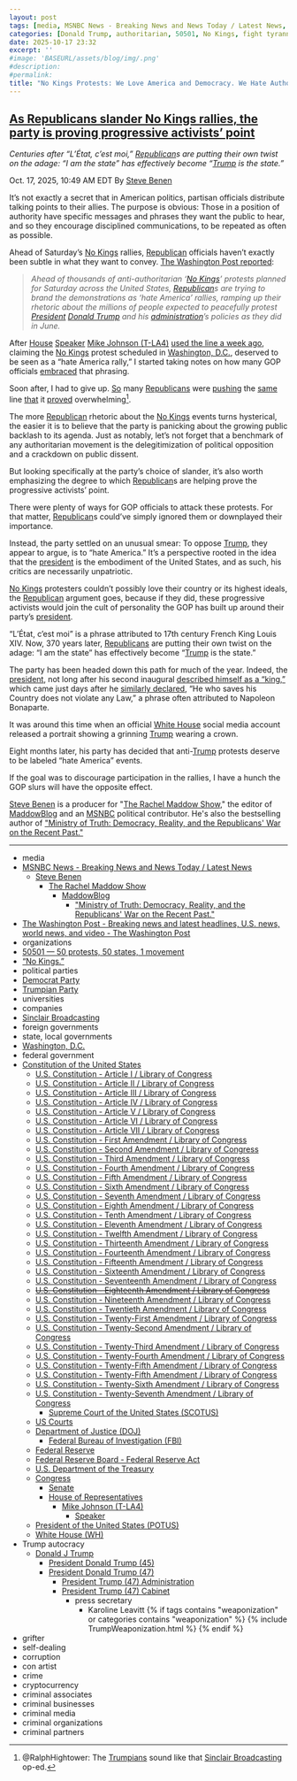```yaml
---
layout: post
tags: [media, MSNBC News - Breaking News and News Today / Latest News, Steve Benen, The Rachel Maddow Show, MaddowBlog, “Ministry of Truth –  Democracy Reality and the Republicans’ War on the Recent Past.”, The Washington Post - Breaking news and latest headlines U.S. news world news and video - The Washington Post, organizations, 50501 — 50 protests 50 states 1 movement, “No Kings.”, political parties, Democrat Party, Trumpian Party, universities, companies, Sinclair Broadcasting, foreign governments, state local governments, Washington D.C., federal government, Constitution of the United States, U.S. Constitution - Article I / Library of Congress, U.S. Constitution - Article II / Library of Congress, U.S. Constitution - Article III / Library of Congress, U.S. Constitution - Article IV / Library of Congress, U.S. Constitution - Article V / Library of Congress, U.S. Constitution - Article VI / Library of Congress, U.S. Constitution - Article VII / Library of Congress, U.S. Constitution - First Amendment / Library of Congress, U.S. Constitution - Second Amendment / Library of Congress, U.S. Constitution - Third Amendment / Library of Congress, U.S. Constitution - Fourth Amendment / Library of Congress, U.S. Constitution - Fifth Amendment / Library of Congress, U.S. Constitution - Sixth Amendment / Library of Congress, U.S. Constitution - Seventh Amendment / Library of Congress, U.S. Constitution - Eighth Amendment / Library of Congress, U.S. Constitution - Tenth Amendment / Library of Congress, U.S. Constitution - Eleventh Amendment / Library of Congress, U.S. Constitution - Twelfth Amendment / Library of Congress, U.S. Constitution - Thirteenth Amendment / Library of Congress, U.S. Constitution - Fourteenth Amendment / Library of Congress, U.S. Constitution - Fifteenth Amendment / Library of Congress, U.S. Constitution - Sixteenth Amendment / Library of Congress, U.S. Constitution - Seventeenth Amendment / Library of Congress, U.S. Constitution - Eighteenth Amendment / Library of Congress, U.S. Constitution - Nineteenth Amendment / Library of Congress, U.S. Constitution - Twentieth Amendment / Library of Congress, U.S. Constitution - Twenty-First Amendment / Library of Congress, U.S. Constitution - Twenty-Second Amendment / Library of Congress, U.S. Constitution - Twenty-Third Amendment / Library of Congress, U.S. Constitution - Twenty-Fourth Amendment / Library of Congress, U.S. Constitution - Twenty-Fifth Amendment / Library of Congress, U.S. Constitution - Twenty-Fifth Amendment / Library of Congress, U.S. Constitution - Twenty-Sixth Amendment / Library of Congress, U.S. Constitution - Twenty-Seventh Amendment / Library of Congress, Supreme Court of the United States (SCOTUS), US Courts, Department of Justice (DOJ), Federal Bureau of Investigation (FBI), Federal Reserve, Federal Reserve Board - Federal Reserve Act, U.S. Department of the Treasury, Congress, Senate, House of Representatives, Mike Johnson (T-LA4), Speaker, President of the United States (POTUS), White House (WH), Trump autocracy, Donald J Trump, President Donald Trump (45), President Donald Trump (47), President Trump (47) Administration, President Trump (47) Cabinet, press secretary, Karoline Leavitt, grifter, self-dealing, corruption, con artist, crime, cryptocurrency, criminal associates, criminal businesses, criminal media, criminal organizations, criminal partners]
categories: [Donald Trump, authoritarian, 50501, No Kings, fight tyranny, defend liberty, Ezra Levin, Leah Greenberg]
date: 2025-10-17 23:32
excerpt: ''
#image: 'BASEURL/assets/blog/img/.png'
#description:
#permalink:
title: "No Kings Protests: We Love America and Democracy. We Hate Authoritarian Kings, Such As Trump"
---
```



## [As Republicans slander No Kings rallies, the party is proving progressive activists’ point](https://www.msnbc.com/rachel-maddow-show/maddowblog/republicans-slander-no-kings-rallies-party-proving-progressive-activis-rcna238179)

*Centuries after “L’État, c’est moi,” [Republican](https://www.gop.com/)s are putting their own twist on the adage: “I am the state” has effectively become “[Trump](https://www.donaldjtrump.com/) is the state.”*

Oct. 17, 2025, 10:49 AM EDT
By [Steve Benen](https://www.msnbc.com/author/steve-benen-ncpn433601)

It’s not exactly a secret that in American politics, partisan officials distribute talking points to their allies. The purpose is obvious: Those in a position of authority have specific messages and phrases they want the public to hear, and so they encourage disciplined communications, to be repeated as often as possible.

Ahead of Saturday’s [No Kings](https://www.nokings.org/) rallies, [Republican](https://www.gop.com/) officials haven’t exactly been subtle in what they want to convey. [The Washington Post reported](https://www.washingtonpost.com/politics/2025/10/17/no-kings-republicans-hate-america/):

> *Ahead of thousands of anti-authoritarian ‘[No Kings](https://www.nokings.org/)’ protests planned for Saturday across the United States, [Republican](https://www.gop.com/)s are trying to brand the demonstrations as ‘hate America’ rallies, ramping up their rhetoric about the millions of people expected to peacefully protest [President](https://www.whitehouse.gov/) [Donald Trump](https://www.donaldjtrump.com/) and his [administration](https://www.whitehouse.gov/administration/)’s policies as they did in June.*

After [House](https://www.house.gov/) [Speaker](https"//speaker.house.gov/) [Mike Johnson (T-LA4)](https://mikejohnson.house.gov/) [used the line a week ago](https://www.msnbc.com/rachel-maddow-show/maddowblog/ahead-no-kings-events-republicans-anti-protest-rhetoric-takes-ugly-tur-rcna237271), claiming the [No Kings](https://www.nokings.org/) protest scheduled in [Washington, D.C.](https://dc.gov/), deserved to be seen as a “hate America rally,” I started taking notes on how many GOP officials [embraced](https://bsky.app/profile/atrupar.com/post/3m3ficdt2322s) that phrasing.

Soon after, I had to give up. [So](https://bsky.app/profile/atrupar.com/post/3m3fhcvlyvw2q) many [Republicans](https://bsky.app/profile/atrupar.com/post/3m3ahzjim3p2s) were [pushing](https://bsky.app/profile/atrupar.com/post/3m3d25qvpxy2n) the [same](https://bsky.app/profile/atrupar.com/post/3m3d3tuuude2e) line [that](https://bsky.app/profile/thebulwark.com/post/3m35yvxhsgd2s) it [proved](https://bsky.app/profile/atrupar.com/post/3m35qull2m22a) overwhelming[^11].

[^11]: @RalphHightower: The [Trumpians](https://www.gop.com/) sound like that [Sinclair Broadcasting](https://sbgi.net/) op-ed.

The more [Republican](https://www.gop.com/) rhetoric about the [No Kings](https://www.nokings.org/) events turns hysterical, the easier it is to believe that the party is panicking about the growing public backlash to its agenda. Just as notably, let’s not forget that a benchmark of any authoritarian movement is the delegitimization of political opposition and a crackdown on public dissent.

But looking specifically at the party’s choice of slander, it’s also worth emphasizing the degree to which [Republican](https://www.gop.com/)s are helping prove the progressive activists’ point.

There were plenty of ways for GOP officials to attack these protests. For that matter, [Republican](https://www.gop.com/)s could’ve simply ignored them or downplayed their importance.

Instead, the party settled on an unusual smear: To oppose [Trump](https://www.donaldjtrump.com/), they appear to argue, is to “hate America.” It’s a perspective rooted in the idea that the [president](https://www.whitehouse.gov/) is the embodiment of the United States, and as such, his critics are necessarily unpatriotic.

[No Kings](https://www.nokings.org/) protesters couldn’t possibly love their country or its highest ideals, the [Republican](https://www.gop.com/) argument goes, because if they did, these progressive activists would join the cult of personality the GOP has built up around their party’s [president](https://www.whitehouse.gov/).

“L’État, c’est moi” is a phrase attributed to 17th century French King Louis XIV. Now, 370 years later, [Republicans](https://www.gop.com/) are putting their own twist on the adage: “I am the state” has effectively become “[Trump](https://www.donaldjtrump.com/) is the state.”

The party has been headed down this path for much of the year. Indeed, the [president](https://www.whitehouse.gov/), not long after his second inaugural [described himself as a “king,”](https://www.msnbc.com/rachel-maddow-show/maddowblog/trump-describes-king-heels-napoleonic-statement-rcna192969) which came just days after he [similarly declared](https://www.msnbc.com/rachel-maddow-show/maddowblog/napoleonic-statement-trump-targets-rule-law-radical-new-way-rcna192438), “He who saves his Country does not violate any Law,” a phrase often attributed to Napoleon Bonaparte.

It was around this time when an official [White House](https://www.whitehouse.gov/) social media account released a portrait showing a grinning [Trump](https://www.donaldjtrump.com/) wearing a crown.

Eight months later, his party has decided that anti-[Trump](https://www.donaldjtrump.com/) protests deserve to be labeled “hate America” events.

If the goal was to discourage participation in the rallies, I have a hunch the GOP slurs will have the opposite effect.

[Steve Benen](https://www.msnbc.com/author/steve-benen-ncpn433601) is a producer for "[The Rachel Maddow Show](https://www.msnbc.com/rachel-maddow-show)," the editor of [MaddowBlog](https://www.msnbc.com/rachel-maddow-show) and an [MSNBC](https://www.msnbc.com/) political contributor. He's also the bestselling author of ["Ministry of Truth: Democracy, Reality, and the Republicans' War on the Recent Past."](https://www.harpercollins.com/products/ministry-of-truth-steve-benen)

----
- media
- [MSNBC News - Breaking News and News Today / Latest News](https://www.msnbc.com/)
    - [Steve Benen](https://www.msnbc.com/author/steve-benen-ncpn433601)
        - [The Rachel Maddow Show](https://www.msnbc.com/rachel-maddow-show)
            - [MaddowBlog](https://www.msnbc.com/rachel-maddow-show)
                - ["Ministry of Truth: Democracy, Reality, and the Republicans' War on the Recent Past."](https://www.harpercollins.com/products/ministry-of-truth-steve-benen)
- [The Washington Post - Breaking news and latest headlines, U.S. news, world news, and video - The Washington Post](https://www.washingtonpost.com/)
- organizations
- [50501 — 50 protests, 50 states, 1 movement](https://www.fiftyfifty.one/)
- [“No Kings.”](https://www.nokings.org/)
- political parties
- [Democrat Party](https://www.democrats.org/)
- [Trumpian Party](https://www.gop.com/)
- universities
- companies
- [Sinclair Broadcasting](https://sbgi.net/)
- foreign governments
- state, local governments 
- [Washington, D.C.](https://dc.gov/)
- federal government
- [Constitution of the United States](https://constitution.congress.gov/constitution/)
    - [U.S. Constitution - Article I / Library of Congress](https://constitution.congress.gov/constitution/article-1/)
    - [U.S. Constitution - Article II / Library of Congress](https://constitution.congress.gov/constitution/article-2/)
    - [U.S. Constitution - Article III / Library of Congress](https://constitution.congress.gov/constitution/article-3/)
    - [U.S. Constitution - Article IV / Library of Congress](https://constitution.congress.gov/constitution/article-4/)
    - [U.S. Constitution - Article V / Library of Congress](https://constitution.congress.gov/constitution/article-5/)
    - [U.S. Constitution - Article VI / Library of Congress](https://constitution.congress.gov/constitution/article-6/)
    - [U.S. Constitution - Article VII / Library of Congress](https://constitution.congress.gov/constitution/article-7/)
    - [U.S. Constitution - First Amendment /  Library of Congress](https://constitution.congress.gov/constitution/amendment-1/)
    - [U.S. Constitution - Second Amendment /  Library of Congress](https://constitution.congress.gov/constitution/amendment-2/)
    - [U.S. Constitution - Third Amendment /  Library of Congress](https://constitution.congress.gov/constitution/amendment-3/)
    - [U.S. Constitution - Fourth Amendment /  Library of Congress](https://constitution.congress.gov/constitution/amendment-4/)
    - [U.S. Constitution - Fifth Amendment /  Library of Congress](https://constitution.congress.gov/constitution/amendment-5/)
    - [U.S. Constitution - Sixth Amendment /  Library of Congress](https://constitution.congress.gov/constitution/amendment-6/)
    - [U.S. Constitution - Seventh Amendment /  Library of Congress](https://constitution.congress.gov/constitution/amendment-7/)
    - [U.S. Constitution - Eighth Amendment /  Library of Congress](https://constitution.congress.gov/constitution/amendment-8/)
    - [U.S. Constitution - Tenth Amendment /  Library of Congress](https://constitution.congress.gov/constitution/amendment-10/)
    - [U.S. Constitution - Eleventh Amendment /  Library of Congress](https://constitution.congress.gov/constitution/amendment-11/)
    - [U.S. Constitution - Twelfth Amendment /  Library of Congress](https://constitution.congress.gov/constitution/amendment-12/)
    - [U.S. Constitution - Thirteenth Amendment /  Library of Congress](https://constitution.congress.gov/constitution/amendment-13/)
    - [U.S. Constitution - Fourteenth Amendment /  Library of Congress](https://constitution.congress.gov/constitution/amendment-14/)
    - [U.S. Constitution - Fifteenth Amendment /  Library of Congress](https://constitution.congress.gov/constitution/amendment-15/)
    - [U.S. Constitution - Sixteenth Amendment /  Library of Congress](https://constitution.congress.gov/constitution/amendment-16/)
    - [U.S. Constitution - Seventeenth Amendment /  Library of Congress](https://constitution.congress.gov/constitution/amendment-17/)
    - ~~[U.S. Constitution - Eighteenth Amendment /  Library of Congress](https://constitution.congress.gov/constitution/amendment-18/)~~
    - [U.S. Constitution - Nineteenth Amendment /  Library of Congress](https://constitution.congress.gov/constitution/amendment-19/)
    - [U.S. Constitution - Twentieth Amendment /  Library of Congress](https://constitution.congress.gov/constitution/amendment-20/)
    - [U.S. Constitution - Twenty-First Amendment /  Library of Congress](https://constitution.congress.gov/constitution/amendment-21/)
    - [U.S. Constitution - Twenty-Second Amendment /  Library of Congress](https://constitution.congress.gov/constitution/amendment-22/)
    - [U.S. Constitution - Twenty-Third Amendment /  Library of Congress](https://constitution.congress.gov/constitution/amendment-23/)
    - [U.S. Constitution - Twenty-Fourth Amendment /  Library of Congress](https://constitution.congress.gov/constitution/amendment-24/)
    - [U.S. Constitution - Twenty-Fifth Amendment /  Library of Congress](https://constitution.congress.gov/constitution/amendment-25/)
    - [U.S. Constitution - Twenty-Fifth Amendment /  Library of Congress](https://constitution.congress.gov/constitution/amendment-25/)
    - [U.S. Constitution - Twenty-Sixth Amendment /  Library of Congress](https://constitution.congress.gov/constitution/amendment-26/)
    - [U.S. Constitution - Twenty-Seventh Amendment /  Library of Congress](https://constitution.congress.gov/constitution/amendment-27/)
        - [Supreme Court of the United States (SCOTUS)](https://www.supremecourt.gov/)
    - [US Courts](https://www.uscourts.gov/)
    - [Department of Justice (DOJ)](https://www.justice.gov/)
        - [Federal Bureau of Investigation (FBI)](https://www.fbi.gov/)
    - [Federal Reserve](https://www.federalreserve.gov/)
    - [Federal Reserve Board - Federal Reserve Act](https://www.federalreserve.gov/aboutthefed/fract.htm)
    - [U.S. Department of the Treasury](https://home.treasury.gov/)
    - [Congress](https://www.congress.gov/)
        - [Senate](https://www.senate.gov/)
        - [House of Representatives](https://www.house.gov/)
            - [Mike Johnson (T-LA4)](https://mikejohnson.house.gov/)
                - [Speaker](https://speaker.house.gov/)
     - [President of the United States (POTUS)](https://www.whitehouse.gov/)
    - [White House (WH)](https://www.whitehouse.gov/)
- Trump autocracy
    - [Donald J Trump](https://www.donaldjtrump.com/)
        - [President Donald Trump (45)](https://trumpwhitehouse.archives.gov/)
        - [President Donald Trump (47)](https://www.whitehouse.gov/administration/donald-j-trump/)
            - [President Trump (47) Administration](https://www.whitehouse.gov/administration/)
            - [President Trump (47) Cabinet](https://www.whitehouse.gov/administration/the-cabinet/)
                - press secretary
                    - Karoline Leavitt
{% if tags contains "weaponization" or categories contains "weaponization" %}
  {% include TrumpWeaponization.html %}
{% endif %}
- grifter
- self-dealing
- corruption
- con artist
- crime
- cryptocurrency
- criminal associates
- criminal businesses
- criminal media
- criminal organizations
- criminal partners